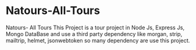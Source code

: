# Natours-All-Tours
Natours- All Tours This Project is  a  tour project in Node Js, Express Js, Mongo DataBase and use a third party dependency like morgan, strip, mailtrip, helmet, jsonwebtoken so many dependency are use this project. 
